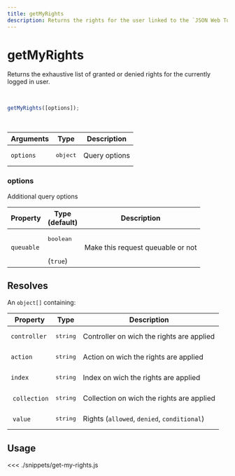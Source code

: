 ```yaml
---
title: getMyRights
description: Returns the rights for the user linked to the `JSON Web Token`.
---
```


# getMyRights

Returns the exhaustive list of granted or denied rights for the currently logged in user.

<br/>

```javascript
getMyRights([options]);
```

<br/>

| Arguments | Type              | Description   |
| --------- | ----------------- | ------------- |
| `options` | <pre>object</pre> | Query options |

### options

Additional query options

| Property   | Type<br/>(default)              | Description                       |
| ---------- | ------------------------------- | --------------------------------- |
| `queuable` | <pre>boolean</pre><br/>(`true`) | Make this request queuable or not |

## Resolves

An `object[]` containing:

| Property      | Type              | Description                                 |
| ------------- | ----------------- | ------------------------------------------- |
| `controller`  | <pre>string</pre> | Controller on wich the rights are applied   |
| `action`      | <pre>string</pre> | Action on wich the rights are applied       |
| `index`       | <pre>string</pre> | Index on wich the rights are applied        |
|  `collection` | <pre>string</pre> | Collection on wich the rights are applied   |
|  `value`      | <pre>string</pre> | Rights (`allowed`, `denied`, `conditional`) |

## Usage

<<< ./snippets/get-my-rights.js
